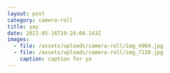 ```yaml
---
layout: post
category: camera-roll
title: yay
date: 2021-05-16T19:24:04.143Z
images:
  - file: /assets/uploads/camera-roll/img_4969.jpg
  - file: /assets/uploads/camera-roll/img_7120.jpg
    caption: caption for ya
---
```

